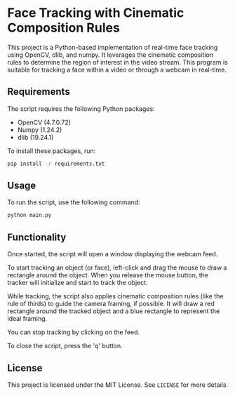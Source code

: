 # Face Tracking with Cinematic Composition Rules

This project is a Python-based implementation of real-time face tracking using OpenCV, dlib, and numpy. It leverages the cinematic composition rules to determine the region of interest in the video stream. This program is suitable for tracking a face within a video or through a webcam in real-time.

## Requirements

The script requires the following Python packages:

- OpenCV (4.7.0.72)
- Numpy (1.24.2)
- dlib (19.24.1)

To install these packages, run:

```bash
pip install -r requirements.txt
```

## Usage

To run the script, use the following command:

```bash
python main.py
```

## Functionality

Once started, the script will open a window displaying the webcam feed. 

To start tracking an object (or face), left-click and drag the mouse to draw a rectangle around the object. When you release the mouse button, the tracker will initialize and start to track the object. 

While tracking, the script also applies cinematic composition rules (like the rule of thirds) to guide the camera framing, if possible. It will draw a red rectangle around the tracked object and a blue rectangle to represent the ideal framing.

You can stop tracking by clicking on the feed.

To close the script, press the 'q' button.

## License

This project is licensed under the MIT License. See `LICENSE` for more details.
